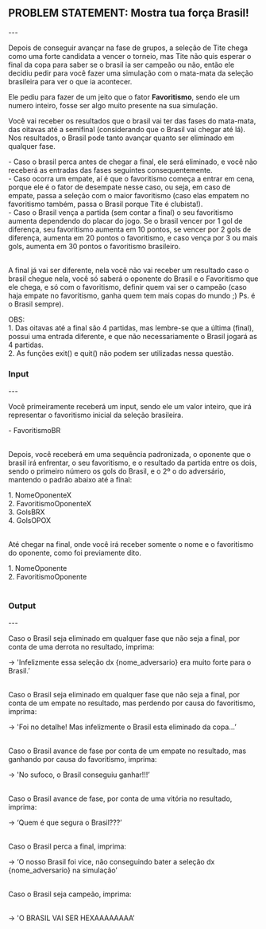 <h2>PROBLEM STATEMENT: Mostra tua força Brasil!</h2>
---
<p>Depois de conseguir avançar na fase de grupos, a seleção de Tite chega como uma forte candidata a vencer o torneio, mas Tite não quis esperar o final da copa para saber se o brasil ia ser campeão ou não, então ele decidiu pedir para você fazer uma simulação com o mata-mata da seleção brasileira para ver o que ia acontecer.</p>
<p>Ele pediu para fazer de um jeito que o fator <b>Favoritismo</b>, sendo ele um numero inteiro, fosse ser algo muito presente na sua simulação.</p>
<p>Você vai receber os resultados que o brasil vai ter das fases do mata-mata, das oitavas até a semifinal (considerando que o Brasil vai chegar até lá). Nos resultados, o Brasil pode tanto avançar quanto ser eliminado em qualquer fase.</p>
- Caso o brasil perca antes de chegar a final, ele será eliminado, e você não receberá as entradas das fases seguintes consequentemente.
<br/>
- Caso ocorra um empate, aí é que o favoritismo começa a entrar em cena, porque ele é o fator de desempate nesse caso, ou seja, em caso de empate, passa a seleção com o maior favoritismo (caso elas empatem no favoritismo também, passa o Brasil porque Tite é clubista!).
<br/>
- Caso o Brasil vença a partida (sem contar a final) o seu favoritismo aumenta dependendo do placar do jogo. Se o brasil vencer por 1 gol de diferença, seu favoritismo aumenta em 10 pontos, se vencer por 2 gols de diferença, aumenta em 20 pontos o favoritismo, e caso vença por 3 ou mais gols, aumenta em 30 pontos o favoritismo brasileiro.
<br/><br/>
<p>A final já vai ser diferente, nela você não vai receber um resultado caso o brasil chegue nela, você só saberá o oponente do Brasil e o Favoritismo que ele chega, e só com o favoritismo, definir quem vai ser o campeão (caso haja empate no favoritismo, ganha quem tem mais copas do mundo ;) Ps. é o Brasil sempre).</p>
<p>OBS: 
<br/>
1. Das oitavas até a final são 4 partidas, mas lembre-se que a última (final), possui uma entrada diferente, e que não necessariamente o Brasil jogará as 4 partidas.
<br/>
2. As funções exit() e quit() não podem ser utilizadas nessa questão.</p>
<h3>Input</h3>
---
<p>Você primeiramente receberá um input, sendo ele um valor inteiro, que irá representar o favoritismo inicial da seleção brasileira.</p>
- FavoritismoBR
<br/><br/>
<p>Depois, você receberá em uma sequência padronizada, o oponente que o brasil irá enfrentar, o seu favoritismo, e o resultado da partida entre os dois, sendo o primeiro número os gols do Brasil, e o 2º o do adversário, mantendo o padrão abaixo até a final:</p>
1. NomeOponenteX
<br/>
2. FavoritismoOponenteX
<br/>
3. GolsBRX
<br/>
4. GolsOPOX
<br/><br/>
<p>Até chegar na final, onde você irá receber somente o nome e o favoritismo do oponente, como foi previamente dito.</p>
1. NomeOponente
<br/>
2. FavoritismoOponente
<br/><br/>
<h3>Output</h3>
---
<p>Caso o Brasil seja eliminado em qualquer fase que não seja a final, por conta de uma derrota no resultado, imprima:</p>
-> 'Infelizmente essa seleção dx {nome_adversario} era muito forte para o Brasil.’
<br/><br/>
<p>Caso o Brasil seja eliminado em qualquer fase que não seja a final, por conta de um empate no resultado, mas perdendo por causa do favoritismo, imprima:</p>
-> 'Foi no detalhe! Mas infelizmente o Brasil esta eliminado da copa...’
<br/><br/>
<p>Caso o Brasil avance de fase por conta de um empate no resultado, mas ganhando por causa do favoritismo, imprima:</p>
-> 'No sufoco, o Brasil conseguiu ganhar!!!’
<br/><br/>
<p>Caso o Brasil avance de fase, por conta de uma vitória no resultado, imprima:</p>
-> ‘Quem é que segura o Brasil???’
<br/><br/>
<p>Caso o Brasil perca a final, imprima:</p>
-> ‘O nosso Brasil foi vice, não conseguindo bater a seleção dx {nome_adversario} na simulação’
<br/><br/>
<p>Caso o Brasil seja campeão, imprima:</p>
<br/>
-> 'O BRASIL VAI SER HEXAAAAAAAA’

